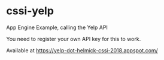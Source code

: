 # cssi-yelp

App Engine Example, calling the Yelp API

You need to register your own API key for this to work.

Available at https://yelp-dot-helmick-cssi-2018.appspot.com/

